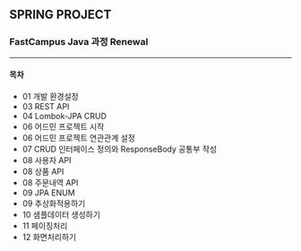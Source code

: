 ## SPRING PROJECT

### FastCampus Java 과정 Renewal
- - -
#### 목차
- 01 개발 환경설정   
- 03 REST API   
- 04 Lombok-JPA CRUD   
- 06 어드민 프로젝트 시작   
- 06 어드민 프로젝트 연관관계 설정   
- 07 CRUD 인터페이스 정의와 ResponseBody 공통부 작성   
- 08 사용자 API   
- 08 상품 API   
- 08 주문내역 API   
- 09 JPA ENUM   
- 09 추상화적용하기   
- 10 샘플데이터 생성하기   
- 11 페이징처리   
- 12 화면처리하기   
